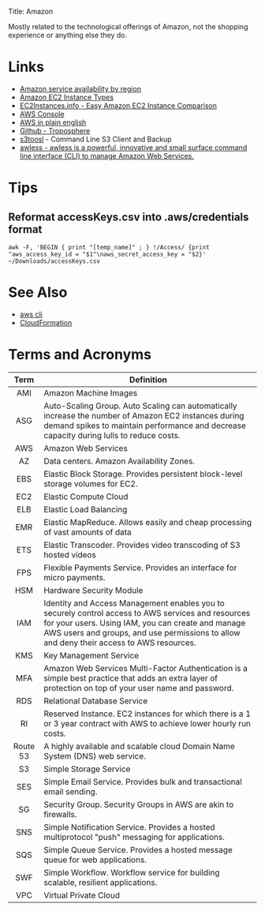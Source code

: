 Title: Amazon

Mostly related to the technological offerings of Amazon, not the shopping experience or anything else they do.

# Links

- [Amazon service availability by region](https://aws.amazon.com/about-aws/global-infrastructure/regional-product-services/)
- [Amazon EC2 Instance Types](https://aws.amazon.com/ec2/instance-types/)
- [EC2Instances.info - Easy Amazon EC2 Instance Comparison](http://www.ec2instances.info/)
- [AWS Console](https://console.aws.amazon.com/console/home)
- [AWS in plain english](https://www.expeditedssl.com/aws-in-plain-english)
- [Github - Troposphere](https://github.com/cloudtools/troposphere)
- [s3toosl](http://s3tools.org) - Command Line S3 Client and Backup
- [awless - awless is a powerful, innovative and small surface command line interface (CLI) to manage Amazon Web Services.](https://github.com/wallix/awless)

# Tips

## Reformat accessKeys.csv into .aws/credentials format

```
awk -F, 'BEGIN { print "[temp_name]" ; } !/Access/ {print "aws_access_key_id = "$1"\naws_secret_access_key = "$2}' ~/Downloads/accessKeys.csv
```

# See Also

- [aws cli](awscli)
- [CloudFormation](aws-cloudformation)

# Terms and Acronyms

  Term   | Definition
:------: | ---------------------------------------------------------------------------------------------------------------------------------------------------------------------------------------------------------------------------------------------------
  AMI    | Amazon Machine Images
  ASG    | Auto-Scaling Group. Auto Scaling can automatically increase the number of Amazon EC2 instances during demand spikes to maintain performance and decrease capacity during lulls to reduce costs.
  AWS    | Amazon Web Services
   AZ    | Data centers. Amazon Availability Zones.
  EBS    | Elastic Block Storage. Provides persistent block-level storage volumes for EC2.
  EC2    | Elastic Compute Cloud
  ELB    | Elastic Load Balancing
  EMR    | Elastic MapReduce. Allows easily and cheap processing of vast amounts of data
  ETS    | Elastic Transcoder. Provides video transcoding of S3 hosted videos
  FPS    | Flexible Payments Service. Provides an interface for micro payments.
  HSM    | Hardware Security Module
  IAM    | Identity and Access Management enables you to securely control access to AWS services and resources for your users. Using IAM, you can create and manage AWS users and groups, and use permissions to allow and deny their access to AWS resources.
  KMS    | Key Management Service
  MFA    | Amazon Web Services Multi-Factor Authentication is a simple best practice that adds an extra layer of protection on top of your user name and password.
  RDS    | Relational Database Service
   RI    | Reserved Instance. EC2 instances for which there is a 1 or 3 year contract with AWS to achieve lower hourly run costs.
Route 53 | A highly available and scalable cloud Domain Name System (DNS) web service.
   S3    | Simple Storage Service
  SES    | Simple Email Service. Provides bulk and transactional email sending.
   SG    | Security Group. Security Groups in AWS are akin to firewalls.
  SNS    | Simple Notification Service. Provides a hosted multiprotocol "push" messaging for applications.
  SQS    | Simple Queue Service. Provides a hosted message queue for web applications.
  SWF    | Simple Workflow. Workflow service for building scalable, resilient applications.
  VPC    | Virtual Private Cloud
